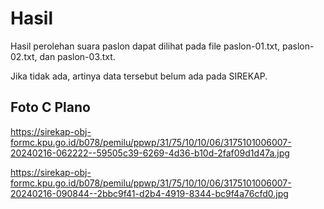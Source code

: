 # Hasil

Hasil perolehan suara paslon dapat dilihat pada file paslon-01.txt, paslon-02.txt, dan paslon-03.txt.

Jika tidak ada, artinya data tersebut belum ada pada SIREKAP.

## Foto C Plano

https://sirekap-obj-formc.kpu.go.id/b078/pemilu/ppwp/31/75/10/10/06/3175101006007-20240216-062222--59505c39-6269-4d36-b10d-2faf09d1d47a.jpg

https://sirekap-obj-formc.kpu.go.id/b078/pemilu/ppwp/31/75/10/10/06/3175101006007-20240216-090844--2bbc9f41-d2b4-4919-8344-bc9f4a76cfd0.jpg

